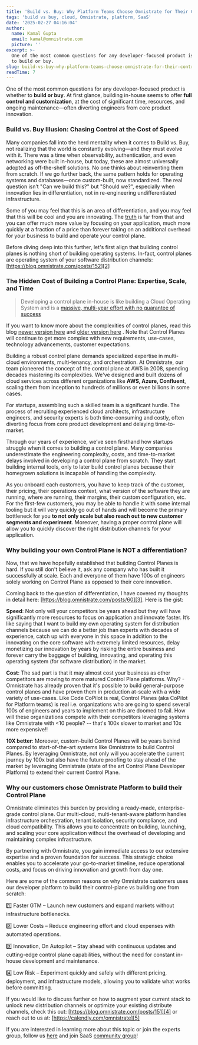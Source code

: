 ```yaml
---
title: 'Build vs. Buy: Why Platform Teams Choose Omnistrate for Their Control Plane'
tags: 'build vs buy, cloud, Omnistrate, platform, SaaS'
date: '2025-02-27 04:16:04'
author:
  name: Kamal Gupta
  email: kamal@omnistrate.com
  picture: ''
excerpt: >-
  One of the most common questions for any developer-focused product is whether
  to build or buy.
slug: build-vs-buy-why-platform-teams-choose-omnistrate-for-their-control-plane
readTime: 7
---
```


One of the most common questions for any developer-focused product is whether to **build or buy**. At first glance, building in-house seems to offer **full control and customization**, at the cost of significant time, resources, and ongoing maintenance—often diverting engineers from core product innovation.


### Build vs. Buy Illusion: Chasing Control at the Cost of Speed


Many companies fall into the herd mentality when it comes to Build vs. Buy, not realizing that the world is constantly evolving—and they must evolve with it. There was a time when observability, authentication, and even networking were built in-house, but today, these are almost universally adopted as off-the-shelf solutions. No one thinks about reinventing them from scratch. If we go further back, the same pattern holds for operating systems and databases—once custom-built, now standardized. The real question isn’t "Can we build this?" but "Should we?", especially when innovation lies in differentiation, not in re-engineering undifferentiated infrastructure.

Some of you may feel that this is an area of differentiation, and you may feel that this will be cool and you are innovating. The [truth][1] is far from that and you can offer much more value by focusing on your application, much more quickly at a fraction of a price than forever taking on an additional overhead for your business to build and operate your control plane. 

Before diving deep into this further, let's first align that building control planes is nothing short of building operating systems. In-fact, control planes are operating system of your software distribution channels: [https://blog.omnistrate.com/posts/152][2]


### The Hidden Cost of Building a Control Plane: Expertise, Scale, and Time


> Developing a control plane in-house is like building a Cloud Operating System and is a [massive, multi-year effort
> with no guarantee of success](https://www.infoq.com/news/2023/10/durable-execution-control-plane/?utm_source=chatgpt.com)

If you want to know more about the complexities of control planes, read this blog [newer version here](https://blog.omnistrate.com/posts/151) and [older version here](https://blog.omnistrate.com/posts/52) . Note that Control Planes will continue to get more complex with new requirements, use-cases, technology advancements, customer expectations.

Building a robust control plane demands specialized expertise in multi-cloud environments, multi-tenancy, and orchestration. At Omnistrate, our team pioneered the concept of the control plane at AWS in 2008, spending decades mastering its complexities. We've designed and built dozens of cloud services across different organizations like **AWS, Azure, Confluent**, scaling them from inception to hundreds of millions or even billions in some cases.

For startups, assembling such a skilled team is a significant hurdle. The process of recruiting experienced cloud architects, infrastructure engineers, and security experts is both time-consuming and costly, often diverting focus from core product development and delaying time-to-market.

Through our years of experience, we’ve seen firsthand how startups struggle when it comes to building a control plane. Many companies underestimate the engineering complexity, costs, and time-to-market delays involved in developing a control plane from scratch. They start building internal tools, only to later build control planes because their homegrown solutions is incapable of handling the complexity. 

As you onboard each customers, you have to keep track of the customer, their pricing, their operations context, what version of the software they are running, where are running, their margins, their custom configuration, etc. For the first-few customers, you may be able to handle it with some internal tooling but it will very quickly go out of hands and will become the primary bottleneck for you **to not only scale but also reach out to new customer segments and experiment**. Moreover, having a proper control plane will allow you to quickly discover the right distribution channels for your application.


### Why building your own Control Plane is NOT a differentiation?


Now, that we have hopefully established that building Control Planes is hard. If you still don't believe it, ask any company who has built it successfully at scale. Each and everyone of them have 100s of engineers solely working on Control Plane as opposed to their core innovation.

Coming back to the question of differentiation, I have covered my thoughts in detail here: [https://blog.omnistrate.com/posts/60][3]. Here is the gist:

**Speed**: Not only will your competitors be years ahead but they will have significantly more resources to focus on application and innovate faster. It’s like saying that I want to build my own operating system for distribution channels because we can do a better job than experts with decades of experience, catch up with everyone in this space in addition to the innovating on the core software with extremely limited resources, delay monetizing our innovation by years by risking the entire business and forever carry the baggage of building, innovating, and operating this operating system (for software distribution) in the market.

**Cost**: The sad part is that it may almost cost your business as other competitors are moving to more matured Control Plane platforms. Why? - Omnistrate has already proven that it's possible to build general-purpose control planes and have proven them in production at-scale with a wide variety of use-cases. Like Code CoPilot is real, Control Planes (aka CoPilot for Platform teams) is real i.e. organizations who are going to spend several 100s of engineers and years to implement on this are doomed to fail. How will these organizations compete with their competitors leveraging systems like Omnistrate with <10 people? -- that's 100x slower to market and 10x more expensive!!

**10X better**: Moreover, custom-build Control Planes will be years behind compared to start-of-the-art systems like Omnistrate to build Control Planes. By leveraging Omnistrate, not only will you accelerate the current journey by 100x but also have the future proofing to stay ahead of the market by leveraging Omnistrate (state of the art Control Plane Developer Platform) to extend their current Control Plane.


### Why our customers chose Omnistrate Platform to build their Control Plane


Omnistrate eliminates this burden by providing a ready-made, enterprise-grade control plane. Our multi-cloud, multi-tenant-aware platform handles infrastructure orchestration, tenant isolation, security compliance, and cloud compatibility. This allows you to concentrate on building, launching, and scaling your core application without the overhead of developing and maintaining complex infrastructure.

By partnering with Omnistrate, you gain immediate access to our extensive expertise and a proven foundation for success. This strategic choice enables you to accelerate your go-to-market timeline, reduce operational costs, and focus on driving innovation and growth from day one.

Here are some of the common reasons on why Omnistrate customers uses our developer platform to build their control-plane vs building one from scratch:

1️⃣ Faster GTM – Launch new customers and expand markets without infrastructure bottlenecks.

2️⃣ Lower Costs – Reduce engineering effort and cloud expenses with automated operations.

3️⃣ Innovation, On Autopilot – Stay ahead with continuous updates and cutting-edge control plane capabilities, without the need for constant in-house development and maintenance.

4️⃣ Low Risk – Experiment quickly and safely with different pricing, deployment, and infrastructure models, allowing you to validate what works before committing.

If you would like to discuss further on how to augment your current stack to unlock new distribution channels or optimize your existing distribute channels, check this out: [https://blog.omnistrate.com/posts/151][4] or reach out to us at: [https://calendly.com/omnistrate][5]

If you are interested in learning more about this topic or join the experts group, follow us [here][6] and join SaaS [community group][7]!


  [1]: https://blog.omnistrate.com/posts/60
  [2]: https://blog.omnistrate.com/posts/152
  [3]: https://blog.omnistrate.com/posts/60
  [4]: https://blog.omnistrate.com/posts/151
  [5]: https://calendly.com/omnistrate
  [6]: https://www.linkedin.com/company/omnistrate
  [7]: https://www.linkedin.com/groups/9880017/

